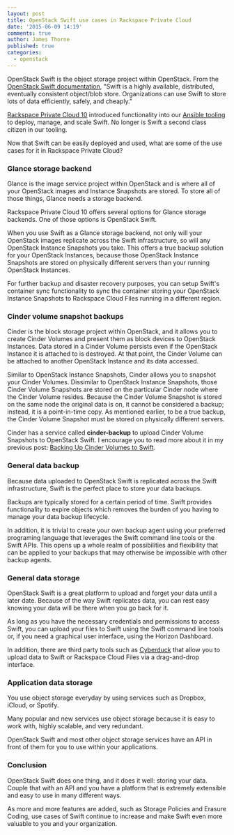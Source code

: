 ```yaml
---
layout: post
title: OpenStack Swift use cases in Rackspace Private Cloud
date: '2015-06-09 14:19'
comments: true
author: James Thorne
published: true
categories:
  - openstack
---
```


OpenStack Swift is the object storage project within OpenStack. From the [OpenStack Swift documentation](http://docs.openstack.org/developer/swift/), "Swift is a highly available, distributed, eventually consistent object/blob store. Organizations can use Swift to store lots of data efficiently, safely, and cheaply."

[Rackspace Private Cloud 10](http://www.rackspace.com/cloud/private/openstack) introduced functionality into our [Ansible tooling](https://github.com/stackforge/os-ansible-deployment) to deploy, manage, and scale Swift. No longer is Swift a second class citizen in our tooling.

Now that Swift can be easily deployed and used, what are some of the use cases for it in Rackspace Private Cloud?

<!-- more -->

### Glance storage backend

Glance is the image service project within OpenStack and is where all of your OpenStack images and Instance Snapshots are stored. To store all of those things, Glance needs a storage backend.

Rackspace Private Cloud 10 offers several options for Glance storage backends. One of those options is OpenStack Swift.

When you use Swift as a Glance storage backend, not only will your OpenStack images replicate across the Swift infrastructure, so will any OpenStack Instance Snapshots you take. This offers a true backup solution for your OpenStack Instances, because those OpenStack Instance Snapshots are stored on physically different servers than your running OpenStack Instances.

For further backup and disaster recovery purposes, you can setup Swift's container sync functionality to sync the container storing your OpenStack Instance Snapshots to Rackspace Cloud Files running in a different region.

### Cinder volume snapshot backups

Cinder is the block storage project within OpenStack, and it allows you to create Cinder Volumes and present them as block devices to OpenStack Instances. Data stored in a Cinder Volume persists even if the OpenStack Instance it is attached to is destroyed. At that point, the Cinder Volume can be attached to another OpenStack Instance and its data accessed.

Similar to OpenStack Instance Snapshots, Cinder allows you to snapshot your Cinder Volumes. Dissimilar to OpenStack Instance Snapshots, those Cinder Volume Snapshots are stored on the particular Cinder node where the Cinder Volume resides. Because the Cinder Volume Snapshot is stored on the same node the original data is on, it cannot be considered a backup; instead, it is a point-in-time copy. As mentioned earlier, to be a true backup, the Cinder Volume Snapshot must be stored on physically different servers.

Cinder has a service called __cinder-backup__ to upload Cinder Volume Snapshots to OpenStack Swift. I encourage you to read more about it in my previous post: [Backing Up Cinder Volumes to Swift](https://developer.rackspace.com/blog/backing-up-cinder-volumes-to-swift/).

### General data backup

Because data uploaded to OpenStack Swift is replicated across the Swift infrastructure, Swift is the perfect place to store your data backups.

Backups are typically stored for a certain period of time. Swift provides functionality to expire objects which removes the burden of you having to manage your data backup lifecycle.

In addition, it is trivial to create your own backup agent using your preferred programing language that leverages the Swift command line tools or the Swift APIs. This opens up a whole realm of possibilities and flexibility that can be applied to your backups that may otherwise be impossible with other backup agents.

### General data storage

OpenStack Swift is a great platform to upload and forget your data until a later date. Because of the way Swift replicates data, you can rest easy knowing your data will be there when you go back for it.

As long as you have the necessary credentials and permissions to access Swift, you can upload your files to Swift using the Swift command line tools or, if you need a graphical user interface, using the Horizon Dashboard.

In addition, there are third party tools such as [Cyberduck](https://cyberduck.io) that allow you to upload data to Swift or Rackspace Cloud Files via a drag-and-drop interface.

### Application data storage

You use object storage everyday by using services such as Dropbox, iCloud, or Spotify.

Many popular and new services use object storage because it is easy to work with, highly scalable, and very redundant.

OpenStack Swift and most other object storage services have an API in front of them for you to use within your applications.

### Conclusion

OpenStack Swift does one thing, and it does it well: storing your data. Couple that with an API and you have a platform that is extremely extensible and easy to use in many different ways.

As more and more features are added, such as Storage Policies and Erasure Coding, use cases of Swift continue to increase and make Swift even more valuable to you and your organization.
